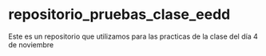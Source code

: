 # repositorio_pruebas_clase_eedd
Este es un repositorio que utilizamos para las practicas de la clase del día 4 de noviembre
